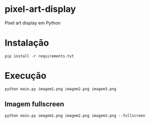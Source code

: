 # pixel-art-display
Pixel art display em Python

# Instalação
```pip install -r requirements.txt```

# Execução
```python main.py imagem1.png imagem2.png imagem3.png```

## Imagem fullscreen
```python main.py imagem1.png imagem2.png imagem3.png --fullscreen```

